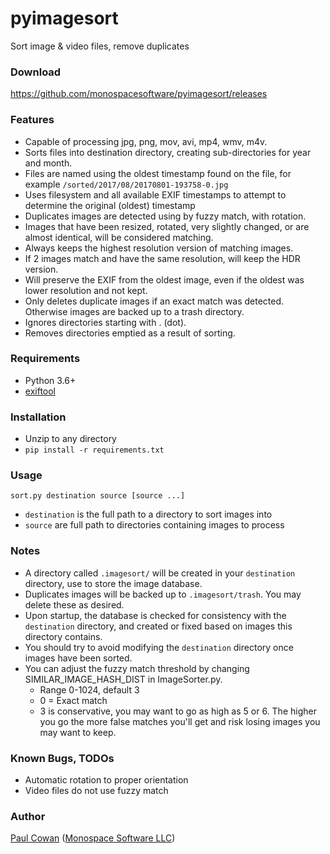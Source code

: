 # pyimagesort
Sort image & video files, remove duplicates

### Download

https://github.com/monospacesoftware/pyimagesort/releases

### Features

* Capable of processing jpg, png, mov, avi, mp4, wmv, m4v.
* Sorts files into destination directory, creating sub-directories for year and month.
* Files are named using the oldest timestamp found on the file, for example `/sorted/2017/08/20170801-193758-0.jpg`
* Uses filesystem and all available EXIF timestamps to attempt to determine the original (oldest) timestamp
* Duplicates images are detected using by fuzzy match, with rotation. 
* Images that have been resized, rotated, very slightly changed, or are almost identical, will be considered matching.
* Always keeps the highest resolution version of matching images.
* If 2 images match and have the same resolution, will keep the HDR version.
* Will preserve the EXIF from the oldest image, even if the oldest was lower resolution and not kept.
* Only deletes duplicate images if an exact match was detected. Otherwise images are backed up to a trash directory.
* Ignores directories starting with . (dot).
* Removes directories emptied as a result of sorting.

### Requirements

* Python 3.6+
* [exiftool](https://exiftool.org/)

### Installation

* Unzip to any directory
* `pip install -r requirements.txt`

### Usage

`sort.py destination source [source ...]`

* `destination` is the full path to a directory to sort images into
* `source` are full path to directories containing images to process

### Notes

* A directory called `.imagesort/` will be created in your `destination` directory, use to store the image database.
* Duplicates images will be backed up to `.imagesort/trash`.  You may delete these as desired.
* Upon startup, the database is checked for consistency with the `destination` directory, and created or fixed based on images this directory contains.
* You should try to avoid modifying the `destination` directory once images have been sorted.
* You can adjust the fuzzy match threshold by changing SIMILAR_IMAGE_HASH_DIST in ImageSorter.py.
  * Range 0-1024, default 3
  * 0 = Exact match
  * 3 is conservative, you may want to go as high as 5 or 6. The higher you go the more false matches you'll get and risk losing images you may want to keep.
  

### Known Bugs, TODOs

* Automatic rotation to proper orientation
* Video files do not use fuzzy match

### Author

[Paul Cowan](paul@monospacesoftware.com) ([Monospace Software LLC](https://monospacesoftware.com/))
